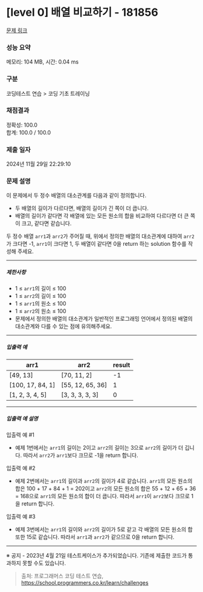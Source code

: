# [level 0] 배열 비교하기 - 181856 

[문제 링크](https://school.programmers.co.kr/learn/courses/30/lessons/181856) 

### 성능 요약

메모리: 104 MB, 시간: 0.04 ms

### 구분

코딩테스트 연습 > 코딩 기초 트레이닝

### 채점결과

정확성: 100.0<br/>합계: 100.0 / 100.0

### 제출 일자

2024년 11월 29일 22:29:10

### 문제 설명

<p>이 문제에서 두 정수 배열의 대소관계를 다음과 같이 정의합니다.</p>

<ul>
<li>두 배열의 길이가 다르다면, 배열의 길이가 긴 쪽이 더 큽니다.</li>
<li>배열의 길이가 같다면 각 배열에 있는 모든 원소의 합을 비교하여 다르다면 더 큰 쪽이 크고, 같다면 같습니다.</li>
</ul>

<p>두 정수 배열 <code>arr1</code>과 <code>arr2</code>가 주어질 때, 위에서 정의한 배열의 대소관계에 대하여 <code>arr2</code>가 크다면 -1, <code>arr1</code>이 크다면 1, 두 배열이 같다면 0을 return 하는 solution 함수를 작성해 주세요.</p>

<hr>

<h5>제한사항</h5>

<ul>
<li>1 ≤ <code>arr1</code>의 길이 ≤ 100</li>
<li>1 ≤ <code>arr2</code>의 길이 ≤ 100</li>
<li>1 ≤ <code>arr1</code>의 원소 ≤ 100</li>
<li>1 ≤ <code>arr2</code>의 원소 ≤ 100</li>
<li>문제에서 정의한 배열의 대소관계가 일반적인 프로그래밍 언어에서 정의된 배열의 대소관계와 다를 수 있는 점에 유의해주세요.</li>
</ul>

<hr>

<h5>입출력 예</h5>
<table class="table">
        <thead><tr>
<th>arr1</th>
<th>arr2</th>
<th>result</th>
</tr>
</thead>
        <tbody><tr>
<td>[49, 13]</td>
<td>[70, 11, 2]</td>
<td>-1</td>
</tr>
<tr>
<td>[100, 17, 84, 1]</td>
<td>[55, 12, 65, 36]</td>
<td>1</td>
</tr>
<tr>
<td>[1, 2, 3, 4, 5]</td>
<td>[3, 3, 3, 3, 3]</td>
<td>0</td>
</tr>
</tbody>
      </table>
<hr>

<h5>입출력 예 설명</h5>

<p>입출력 예 #1</p>

<ul>
<li>예제 1번에서는 <code>arr1</code>의 길이는 2이고 <code>arr2</code>의 길이는 3으로 <code>arr2</code>의 길이가 더 깁니다. 따라서 <code>arr2</code>가 <code>arr1</code>보다 크므로 -1을 return 합니다.</li>
</ul>

<p>입출력 예 #2</p>

<ul>
<li>예제 2번에서는 <code>arr1</code>의 길이과 <code>arr2</code>의 길이가 4로 같습니다. <code>arr1</code>의 모든 원소의 합은 100 + 17 + 84 + 1 = 202이고 <code>arr2</code>의 모든 원소의 합은 55 + 12 + 65 + 36 = 168으로 <code>arr1</code>의 모든 원소의 합이 더 큽니다. 따라서 <code>arr1</code>이 <code>arr2</code>보다 크므로 1을 return 합니다.</li>
</ul>

<p>입출력 예 #3</p>

<ul>
<li>예제 3번에서는 <code>arr1</code>의 길이와 <code>arr2</code>의 길이가 5로 같고 각 배열의 모든 원소의 합 또한 15로 같습니다. 따라서 <code>arr1</code>과 <code>arr2</code>가 같으므로 0을 return 합니다.</li>
</ul>

<hr>

<p>※ 공지 - 2023년 4월 21일 테스트케이스가 추가되었습니다. 기존에 제출한 코드가 통과하지 못할 수도 있습니다.</p>


> 출처: 프로그래머스 코딩 테스트 연습, https://school.programmers.co.kr/learn/challenges